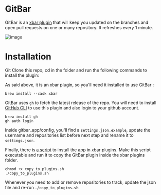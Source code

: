 # GitBar
GitBar is an [xbar plugin](https://github.com/matryer/xbar-plugins) that will keep you updated on the branches and open pull requests on one or many repository. It refreshes every 1 minute.


![image](https://github.com/user-attachments/assets/ab99b921-86ce-4642-bead-24a55be659f2)

# Installation
Git Clone this repo, cd in the folder and run the following commands to install the plugin:

As said above, it is an xbar plugin, so you'll need it installed to use GitBar :
```
brew install --cask xbar
```

GitBar uses `gh` to fetch the latest release of the repo. You will need to install [GitHub CLI](https://github.com/cli/cli) to use this plugin and also login to your github account.
```
brew install gh
gh auth login
```

Inside gitbar_app/config, you'll find a `settings.json.example`, update the username and repositories list before next step and rename it to `settings.json`.

Finally, there is [a script](https://github.com/paultursuru/gitbar/blob/9b854c7ae43783a9a45ce98a7e5e0b8c81c16d08/copy_to_plugins.sh) to install the app in xbar plugins. Make this script executable and run it to copy the GitBar plugin inside the xbar plugins folder.
```
chmod +x copy_to_plugins.sh
./copy_to_plugins.sh
```

Whenever you need to add or remove repositories to track, update the json file and re-run `./copy_to_plugins.sh`
